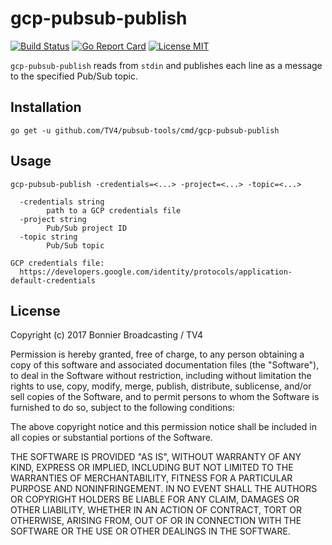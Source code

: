 # gcp-pubsub-publish

[![Build Status](https://travis-ci.org/TV4/gcp-pubsub-tools.svg?branch=master)](https://travis-ci.org/TV4/gcp-pubsub-tools)
[![Go Report Card](https://goreportcard.com/badge/github.com/TV4/gcp-pubsub-tools)](https://goreportcard.com/report/github.com/TV4/gcp-pubsub-tools)
[![License MIT](https://img.shields.io/badge/license-MIT-lightgrey.svg?style=flat)](https://github.com/TV4/gcp-pubsub-tools#license)

`gcp-pubsub-publish` reads from `stdin` and publishes each line as a message to the
specified Pub/Sub topic.

## Installation
```
go get -u github.com/TV4/pubsub-tools/cmd/gcp-pubsub-publish
```

## Usage
```
gcp-pubsub-publish -credentials=<...> -project=<...> -topic=<...>

  -credentials string
        path to a GCP credentials file
  -project string
        Pub/Sub project ID
  -topic string
        Pub/Sub topic

GCP credentials file:
  https://developers.google.com/identity/protocols/application-default-credentials
```

## License
Copyright (c) 2017 Bonnier Broadcasting / TV4

Permission is hereby granted, free of charge, to any person obtaining a copy of
this software and associated documentation files (the "Software"), to deal in
the Software without restriction, including without limitation the rights to
use, copy, modify, merge, publish, distribute, sublicense, and/or sell copies of
the Software, and to permit persons to whom the Software is furnished to do so,
subject to the following conditions:

The above copyright notice and this permission notice shall be included in all
copies or substantial portions of the Software.

THE SOFTWARE IS PROVIDED "AS IS", WITHOUT WARRANTY OF ANY KIND, EXPRESS OR
IMPLIED, INCLUDING BUT NOT LIMITED TO THE WARRANTIES OF MERCHANTABILITY, FITNESS
FOR A PARTICULAR PURPOSE AND NONINFRINGEMENT. IN NO EVENT SHALL THE AUTHORS OR
COPYRIGHT HOLDERS BE LIABLE FOR ANY CLAIM, DAMAGES OR OTHER LIABILITY, WHETHER
IN AN ACTION OF CONTRACT, TORT OR OTHERWISE, ARISING FROM, OUT OF OR IN
CONNECTION WITH THE SOFTWARE OR THE USE OR OTHER DEALINGS IN THE SOFTWARE.
